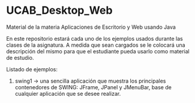 # UCAB_Desktop_Web
Material de la materia Aplicaciones de Escritorio y Web usando Java

En este repositorio estará cada uno de los ejemplos usados durante las clases de la asignatura. A medida que sean cargados se le colocará una descripción del mismo para que el estudiante pueda usarlo como material de estudio.

Listado de ejemplos:

1. swing1 -> una sencilla aplicación que muestra los principales contenedores de SWING: JFrame, JPanel y JMenuBar, base de cualquier aplicación que se desee realizar.
